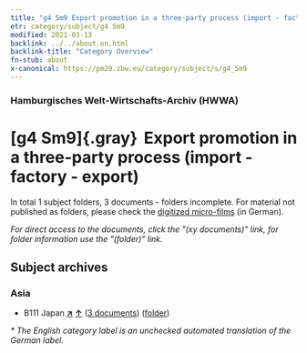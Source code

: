 ```yaml
---
title: "g4 Sm9 Export promotion in a three-party process (import - factory - export)"
etr: category/subject/g4 Sm9
modified: 2021-03-13
backlink: ../../about.en.html
backlink-title: "Category Overview"
fn-stub: about
x-canonical: https://pm20.zbw.eu/category/subject/s/g4_Sm9
---
```


### Hamburgisches Welt-Wirtschafts-Archiv (HWWA)
# [g4 Sm9]{.gray}&#8201; Export promotion in a three-party process (import - factory - export)&#160; 





In total 1 subject folders, 3 documents - folders incomplete.
For material not published as folders, please check the [digitized micro-films](/film/h1_sh.de.html) (in German).

_For direct access to the documents, click the "(xy documents)" link, for folder information use the "(folder)" link._

## Subject archives



### Asia

- B111 Japan [**&nearr;**](../../../geo/i/141272/about.en.html "Japan (all folders)") [**&uarr;**](../../../geo/about.en.html#B111 "Country category system") (<a href="https://pm20.zbw.eu/dfgview/sh/141272,144490" title="about: Japan : Export promotion in a three-party process (import - factory - export)" target="_blank">3 documents</a>) ([folder](../../../../folder/sh/1412xx/141272/1444xx/144490/about.en.html))


_* The English category label is an unchecked automated translation of the German label._

